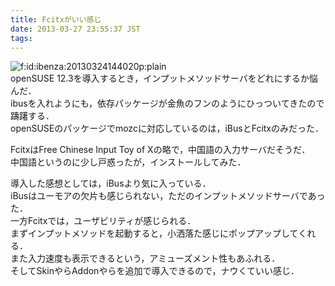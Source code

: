 ```yaml
---
title: Fcitxがいい感じ
date: 2013-03-27 23:55:37 JST
tags: 
---
```


<span itemscope itemtype="http://schema.org/Photograph"><img src="http://cdn-ak.f.st-hatena.com/images/fotolife/i/ibenza/20130324/20130324144020.png" alt="f:id:ibenza:20130324144020p:plain" title="f:id:ibenza:20130324144020p:plain" class="hatena-fotolife" itemprop="image"></span><br />openSUSE 12.3を導入するとき，インプットメソッドサーバをどれにするか悩んだ．<br />
ibusを入れようにも，依存パッケージが金魚のフンのようにひっついてきたので躊躇する．<br />openSUSEのパッケージでmozcに対応しているのは，iBusとFcitxのみだった．

FcitxはFree Chinese Input Toy of Xの略で，中国語の入力サーバだそうだ．<br />
中国語というのに少し戸惑ったが，インストールしてみた．

導入した感想としては，iBusより気に入っている．<br />
iBusはユーモアの欠片も感じられない，ただのインプットメソッドサーバであった．<br />
一方Fcitxでは，ユーザビリティが感じられる．<br />
まずインプットメソッドを起動すると，小洒落た感じにポップアップしてくれる．<br />
また入力速度も表示できるという，アミューズメント性もあふれる．<br />
そしてSkinやらAddonやらを追加で導入できるので，ナウくていい感じ．


